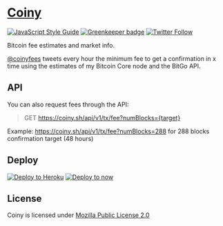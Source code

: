 # [Coiny](https://coiny.sh/)

[![JavaScript Style Guide](https://img.shields.io/badge/code_style-standard-brightgreen.svg)](https://standardjs.com)
[![Greenkeeper badge](https://badges.greenkeeper.io/astrolince/coiny.svg)](https://greenkeeper.io/)
[![Twitter Follow](https://img.shields.io/twitter/follow/coinyfees.svg?style=social&label=Follow)](https://twitter.com/coinyfees)

Bitcoin fee estimates and market info.

[@coinyfees](https://twitter.com/coinyfees) tweets every hour the minimum fee to get a confirmation in x time using the estimates of my Bitcoin Core node and the BitGo API.

## API
You can also request fees through the API:

> GET https://coiny.sh/api/v1/tx/fee?numBlocks={target}

Example: https://coiny.sh/api/v1/tx/fee?numBlocks=288 for 288 blocks confirmation target (48 hours)

## Deploy
[![Deploy to Heroku](https://www.herokucdn.com/deploy/button.svg)](https://heroku.com/deploy)
[![Deploy to now](https://deploy.now.sh/static/button.svg)](https://deploy.now.sh/?repo=https://github.com/astrolince/coiny&env=TW_CONSUMER_KEY&env=TW_CONSUMER_SECRET&env=TW_ACCESS_TOKEN_KEY&env=TW_ACCESS_TOKEN_SECRET&env=BITCOIN_CORE_HOST&env=BITCOIN_CORE_PORT&env=BITCOIN_CORE_USER&env=BITCOIN_CORE_PASS&env=REDIS_URL&env=REDIS_PASS)

## License
Coiny is licensed under [Mozilla Public License 2.0](https://github.com/astrolince/coiny/blob/master/LICENSE)
